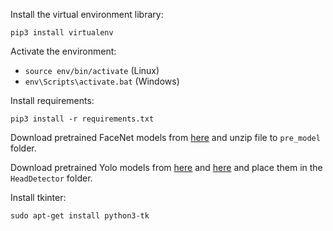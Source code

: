 Install the virtual environment library:

`pip3 install virtualenv`

Activate the environment:
- `source env/bin/activate` (Linux)
- `env\Scripts\activate.bat` (Windows)

Install requirements:

`pip3 install -r requirements.txt`

Download pretrained FaceNet models from [here](https://drive.google.com/file/d/1R77HmFADxe87GmoLwzfgMu_HY0IhcyBz/view) and unzip file to `pre_model` folder.

Download pretrained Yolo models from [here](https://drive.google.com/uc?id=1Q9WhhRlqQbA4jgBkCDrynvgquRXZA_f8&export=download) and [here](https://drive.google.com/uc?id=1wg4q9cc6q04oRr_Xaf9GVhhbTSH4-ena&export=download) and place them in the `HeadDetector` folder.

Install tkinter:

`sudo apt-get install python3-tk`